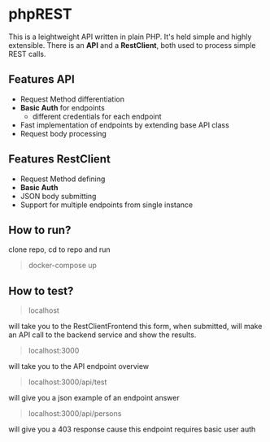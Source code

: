 # phpREST
This is a leightweight API written in plain PHP. It's held simple and highly extensible.
There is an __API__ and a __RestClient__, both used to process simple REST calls.

## Features API
- Request Method differentiation
- __Basic Auth__ for endpoints 
  - different credentials for each endpoint
- Fast implementation of endpoints by extending base API class
- Request body processing


## Features RestClient
- Request Method defining
- __Basic Auth__
- JSON body submitting
- Support for multiple endpoints from single instance

## How to run?

clone repo, cd to repo and run
> docker-compose up

## How to test?

>localhost

will take you to the RestClientFrontend
this form, when submitted, will make an API call to the backend service and show the results.

>localhost:3000

will take you to the API endpoint overview

>localhost:3000/api/test

will give you a json example of an endpoint answer

>localhost:3000/api/persons

will give you a 403 response cause this endpoint requires basic user auth
